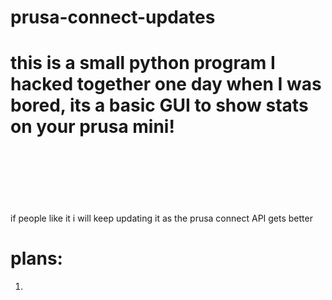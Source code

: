 # prusa-connect-updates

# this is a small python program I hacked together one day when I was bored, its a basic GUI to show stats on your prusa mini!


<br><br>
<br><br>
<br><br>
<h7>if people like it i will keep updating it as the prusa connect API gets better</h7>






# plans:


1. 
